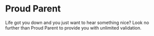 # Proud Parent

Life got you down and you just want to hear something nice? Look no further than Proud Parent to provide you with unlimited validation.
